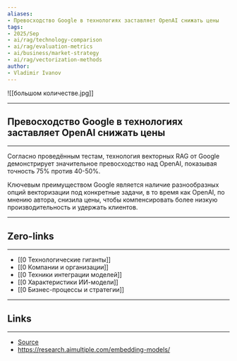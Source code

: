 ```yaml
---
aliases: 
- Превосходство Google в технологиях заставляет OpenAI снижать цены 
tags:
- 2025/Sep
- ai/rag/technology-comparison
- ai/rag/evaluation-metrics
- ai/business/market-strategy
- ai/rag/vectorization-methods
author:
- Vladimir Ivanov
---
```

![[большом количестве.jpg]]

-----
##  Превосходство Google в технологиях заставляет OpenAI снижать цены 
-----
Согласно проведённым тестам, технология векторных RAG от Google демонстрирует значительное превосходство над OpenAI, показывая точность 75% против 40-50%. 

Ключевым преимуществом Google является наличие разнообразных опций векторизации под конкретные задачи, в то время как OpenAI, по мнению автора, снизила цены, чтобы компенсировать более низкую производительность и удержать клиентов.

---
## Zero-links
---
- [[0 Технологические гиганты]]
- [[0 Компании и организации]]
- [[0 Техники интеграции моделей]]
- [[0 Характеристики ИИ-модели]]
- [[0 Бизнес-процессы и стратегии]]

---
## Links
---
- [Source](https://t.me/turboproject/2042)
- https://research.aimultiple.com/embedding-models/
